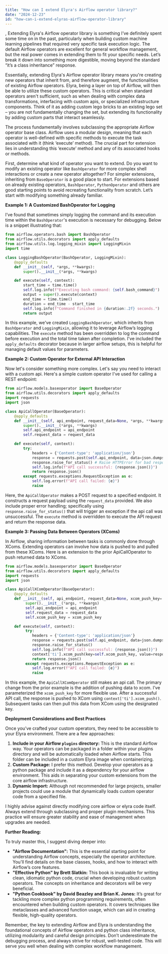```yaml
---
title: "How can I extend Elyra's Airflow operator library?"
date: "2024-12-23"
id: "how-can-i-extend-elyras-airflow-operator-library"
---
```


,  Extending Elyra's Airflow operator library is something I’ve definitely spent some time on in the past, particularly when building custom machine learning pipelines that required very specific task execution logic. The default Airflow operators are excellent for general workflow management, but the real power comes in extending them to fit your specific needs. Let’s break it down into something more digestible, moving beyond the standard “it’s a class inheritance” response.

Essentially, extending Elyra's Airflow operator library means you're creating new operators that inherit from, and therefore augment, the functionalities of existing Airflow operators. Elyra, being a layer on top of Airflow, will then be able to utilize these custom operators. This is critical when standard operators aren't sufficient, such as when dealing with complex data transformations, interfacing with custom apis, or specialized infrastructure components. Think of it as adding custom lego bricks to an existing lego set – you are not fundamentally changing the set, but extending its functionality by adding custom parts that interact seamlessly.

The process fundamentally involves subclassing the appropriate Airflow operator base class. Airflow uses a modular design, meaning that each operator is well-defined with specific methods to execute the task associated with it (think ‘execute’ method). The crucial part for extension lies in understanding this ‘execute’ method and any of its associated hooks or methods.

First, determine what kind of operator you want to extend. Do you want to modify an existing operator like `BashOperator` for more complex shell interactions or create a new operator altogether? For simpler extensions, inheriting from `BaseOperator` is a good place to start. For extensions based on already existing operators, `BashOperator`, `PythonOperator` and others are good starting points to avoid recreating functionality from scratch. Let’s start with modifying something already familiar.

**Example 1: A Customized BashOperator for Logging**

I’ve found that sometimes simply logging the command and its execution time within the `BashOperator`'s execution is necessary for debugging. Below is a snippet illustrating that:

```python
from airflow.operators.bash import BashOperator
from airflow.utils.decorators import apply_defaults
from airflow.utils.log.logging_mixin import LoggingMixin
import time

class LoggingBashOperator(BashOperator, LoggingMixin):
    @apply_defaults
    def __init__(self, *args, **kwargs):
        super().__init__(*args, **kwargs)

    def execute(self, context):
        start_time = time.time()
        self.log.info(f"Executing bash command: {self.bash_command}")
        output = super().execute(context)
        end_time = time.time()
        duration = end_time - start_time
        self.log.info(f"Command finished in {duration:.2f} seconds.")
        return output
```

In this example, we've created `LoggingBashOperator`, which inherits from `BashOperator` and `LoggingMixin`, allowing it to leverage Airflow’s logging capabilities.  The `execute` method has been overridden to log the command before execution and the total time taken after completion. I've included the `apply_defaults` decorator because in larger airflow setups, this is helpful for managing default values for parameters.

**Example 2: Custom Operator for External API Interaction**

Now let's consider something more complex. Let's say you need to interact with a custom api. Here's a simple custom operator I've used for calling a REST endpoint:

```python
from airflow.models.baseoperator import BaseOperator
from airflow.utils.decorators import apply_defaults
import requests
import json

class ApiCallOperator(BaseOperator):
    @apply_defaults
    def __init__(self, api_endpoint, request_data=None, *args, **kwargs):
        super().__init__(*args, **kwargs)
        self.api_endpoint = api_endpoint
        self.request_data = request_data

    def execute(self, context):
        try:
            headers = {'Content-type': 'application/json'}
            response = requests.post(self.api_endpoint, data=json.dumps(self.request_data), headers=headers)
            response.raise_for_status() # Raise HTTPError for bad responses (4xx or 5xx)
            self.log.info(f"API call successful: {response.json()}")
            return response.json()
        except requests.exceptions.RequestException as e:
            self.log.error(f"API call failed: {e}")
            raise
```

Here, the `ApiCallOperator` makes a POST request to a specified endpoint. It constructs a request payload using the `request_data` provided. We also include proper error handling; specifically using `response.raise_for_status()` that will trigger an exception if the api call was unsuccessful. The `execute` method is overridden to execute the API request and return the response data.

**Example 3: Passing Data Between Operators (XComs)**

In Airflow, sharing information between tasks is commonly done through XComs. Extending operators can involve how data is pushed to and pulled from these XComs. Here is an extension to the prior ApiCallOperator to push returned data to XComs.

```python
from airflow.models.baseoperator import BaseOperator
from airflow.utils.decorators import apply_defaults
import requests
import json

class ApiCallXComOperator(BaseOperator):
    @apply_defaults
    def __init__(self, api_endpoint, request_data=None, xcom_push_key='api_response', *args, **kwargs):
         super().__init__(*args, **kwargs)
         self.api_endpoint = api_endpoint
         self.request_data = request_data
         self.xcom_push_key = xcom_push_key

    def execute(self, context):
         try:
            headers = {'Content-type': 'application/json'}
            response = requests.post(self.api_endpoint, data=json.dumps(self.request_data), headers=headers)
            response.raise_for_status()
            self.log.info(f"API call successful: {response.json()}")
            context['ti'].xcom_push(key=self.xcom_push_key, value=response.json())
            return response.json()
         except requests.exceptions.RequestException as e:
            self.log.error(f"API call failed: {e}")
            raise
```

In this example, the `ApiCallXComOperator` still makes an api call. The primary change from the prior example is the addition of pushing data to xcom. I’ve parameterized the `xcom_push_key` for more flexible use. After a successful API call, the response is pushed to XCom using `context['ti'].xcom_push()`. Subsequent tasks can then pull this data from XCom using the designated key.

**Deployment Considerations and Best Practices**

Once you’ve crafted your custom operators, they need to be accessible to your Elyra environment. There are a few approaches:

1.  **Include in your Airflow `plugins` directory:** This is the standard Airflow way. Your operators can be packaged in a folder within your plugins directory and will be automatically loaded when Airflow starts. This folder can be included in a custom Elyra image when containerizing.
2.  **Custom Package:** I prefer this method. Develop your operators as a python package and include it as a dependency for your airflow environment. This aids in separating your custom extensions from the core airflow infrastructure.
3.  **Dynamic Import:** Although not recommended for large projects, smaller projects could use a module that dynamically loads custom operator code from a specified file.

I highly advise against directly modifying core airflow or elyra code itself. Always extend through subclassing and proper plugin mechanisms. This practice will ensure greater stability and ease of management when upgrades are needed.

**Further Reading:**

To truly master this, I suggest diving deeper into:

*   **"Airflow Documentation":** This is the essential starting point for understanding Airflow concepts, especially the operator architecture. You'll find details on the base classes, hooks, and how to interact with Airflow’s core features.
*   **"Effective Python" by Brett Slatkin:** This book is invaluable for writing clean, idiomatic python code, crucial when developing robust custom operators. The concepts on inheritance and decorators will be very beneficial.
*   **"Python Cookbook" by David Beazley and Brian K. Jones:** It’s great for tackling more complex python programming requirements, often encountered when building custom operators. It covers techniques like metaclasses and advanced function usage, which can aid in creating flexible, high-quality operators.

Remember, the key to extending Airflow and Elyra is understanding the foundational concepts of Airflow operators and python class inheritance, utilizing modularity and careful design principles. Don’t underestimate the debugging process, and always strive for robust, well-tested code. This will serve you well when dealing with complex workflow management.
